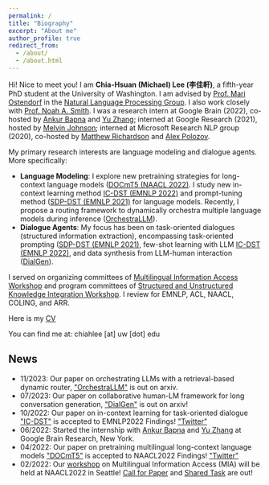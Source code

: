 ```yaml
---
permalink: /
title: "Biography"
excerpt: "About me"
author_profile: true
redirect_from: 
  - /about/
  - /about.html
---
```




Hi! Nice to meet you! 
I am **Chia-Hsuan (Michael) Lee (李佳軒)**, a fifth-year PhD student at the University of Washington. I am advised by [Prof. Mari Ostendorf](https://people.ece.uw.edu/ostendorf/) in the [Natural Language Processing Group](https://nlp.washington.edu/). I also work closely with [Prof. Noah A. Smith](https://nasmith.github.io/). I was a research intern at Google Brain (2022), co-hosted by [Ankur Bapna](https://scholar.google.com/citations?user=6xaz-r0AAAAJ&hl=en) and [Yu Zhang](https://scholar.google.com/citations?user=EilVnKwAAAAJ&hl=en); interned at Google Research (2021), hosted by [Melvin Johnson](https://scholar.google.com/citations?user=g4oMRgsAAAAJ&hl=en); interned at Microsoft Research NLP group (2020), co-hosted by [Matthew Richardson](https://scholar.google.com/citations?user=IT-vb_kAAAAJ&hl=en) and [Alex Polozov](https://alexpolozov.com/).

My primary research interests are language modeling and dialogue agents. More specifically: 
- **Language Modeling**: I explore new pretraining strategies for long-context language models ([DOCmT5 (NAACL 2022)](https://aclanthology.org/2022.findings-naacl.32/). I study new in-context learning method [IC-DST (EMNLP 2022)](https://aclanthology.org/2022.findings-emnlp.193/) and prompt-tuning method ([SDP-DST (EMNLP 2021)](https://aclanthology.org/2021.emnlp-main.404/) for language models. Recently, I propose a routing framework to dynamically orchestra multiple language models during inference ([OrchestraLLM](https://arxiv.org/pdf/2311.09758.pdf)).
- **Dialogue Agents**: My focus has been on task-oriented dialogues (structured information extraction), encompassing task-oriented prompting ([SDP-DST (EMNLP 2021)](https://aclanthology.org/2021.emnlp-main.404/), few-shot learning with LLM [IC-DST (EMNLP 2022)](https://aclanthology.org/2022.findings-emnlp.193/), and data synthesis from LLM-human interaction ([DialGen](https://arxiv.org/abs/2307.07047)).


I served on organizing committees of [Multilingual Information Access Workshop](https://mia-workshop.github.io/) and program committees of [Structured and Unstructured Knowledge Integration Workshop](https://suki-workshop.github.io/organization). I review for EMNLP, ACL, NAACL, COLING, and ARR. 

Here is my <a href="files/CV_0218.pdf" target="_blank">CV</a> 

You can find me at: chiahlee [at] uw [dot] edu

## News
- 11/2023: Our paper on orchestrating LLMs with a retrieval-based dynamic router, ["OrchestraLLM"](https://arxiv.org/pdf/2311.09758.pdf) is out on arxiv.
- 07/2023: Our paper on collaborative human-LM framework for long conversation generation, ["DialGen"](https://arxiv.org/abs/2307.07047) is out on arxiv!
- 10/2022: Our paper on in-context learning for task-oriented dialogue ["IC-DST"](https://arxiv.org/abs/2203.08568) is accepted to EMNLP2022 Findings! ["Twitter"](https://mobile.twitter.com/huyushi98/status/1529208385865797632)
- 06/2022: Started the internship with [Ankur Bapna](https://twitter.com/ankurbpn) and [Yu Zhang](https://scholar.google.com/citations?user=EilVnKwAAAAJ&hl=en) at Google Brain Research, New York. 
- 04/2022: Our paper on pretraining multilingual long-context language models ["DOCmT5"](https://aclanthology.org/2022.findings-naacl.32/) is accepted to NAACL2022 Findings! ["Twitter"](https://twitter.com/ChiahsuanL/status/1512582119440064512)
- 02/2022: Our [workshop](https://mia-workshop.github.io/) on Multilingual Information Access (MIA) will be held at NAACL2022 in Seattle! [Call for Paper](https://mia-workshop.github.io/cfp.html) and [Shared Task](https://mia-workshop.github.io/shared_task.html) are out!
